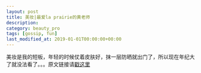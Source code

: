 ```yaml
---
layout: post
title: 美妆|最爱la prairie的黄老师
description: 
category: beauty_pro
tags: [gossip, fun]
last_modified_at: 2019-01-01T00:00:00+00:00
---
```


美妆是我的短板，年轻的时候仗着皮肤好，抹一层防晒就出门了，所以现在年纪大了就没法看了。。。原文链接请[戳这里](https://mp.weixin.qq.com/s/jAY1hnSgAHpmUYg-sAGeuw)